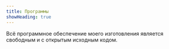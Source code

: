 ```yaml
---
title: Программы
showHeading: true
---
```


Всё программное обеспечение моего изготовления является свободным и с открытым исходным кодом.

